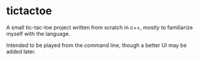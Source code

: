 # tictactoe

A small tic-tac-toe project written from scratch in c++, mostly to familiarize myself with the language.

Intended to be played from the command line, though a better UI may be added later.
